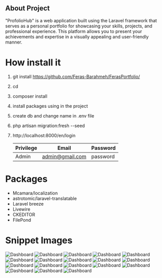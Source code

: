 ## About Project

"ProfolioHub" is a web application built using the Laravel framework that serves as a personal portfolio for showcasing
your skills, projects, and professional experience. This platform allows you to present your achievements and expertise
in a visually appealing and user-friendly manner.

# How install it

1) git install https://github.com/Feras-Barahmeh/FerasPortfolio/
2) cd <project name>
3) composer install
4) install packages using in the project
5) create db and change name in .env file
6) php artisan migration:fresh --seed
7) http://localhost:8000/en/login

   | Privilege | Email           | Password |
      |-----------|-----------------|----------|
   | Admin     | admin@gmail.com | password |

# Packages

- Mcamara/localization
- astrotomic/laravel-translatable
- Laravel breeze
- Livewire
- CKEDITOR
- FilePond

# Snippet Images
![Dashboard](public/githup-images/9.png)
![Dashboard](public/githup-images/10.png)
![Dashboard](public/githup-images/11.png)
![Dashboard](public/githup-images/1.png)
![Dashboard](public/githup-images/2.png)
![Dashboard](public/githup-images/3.png)
![Dashboard](public/githup-images/4.png)
![Dashboard](public/githup-images/5.png)
![Dashboard](public/githup-images/6.png)
![Dashboard](public/githup-images/7.png)
![Dashboard](public/githup-images/8.png)
![Dashboard](public/githup-images/0.png)
![Dashboard](public/githup-images/15.png)
![Dashboard](public/githup-images/16.png)
![Dashboard](public/githup-images/17.png)
![Dashboard](public/githup-images/12.png)
![Dashboard](public/githup-images/14.png)
![Dashboard](public/githup-images/13.png)
